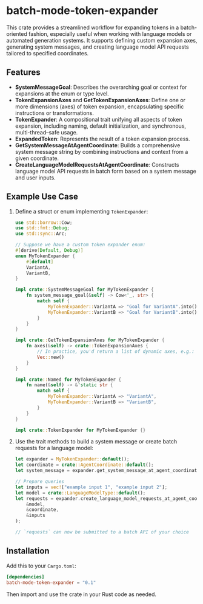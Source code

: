 # batch-mode-token-expander

This crate provides a streamlined workflow for expanding tokens in a batch-oriented fashion, especially useful when working with language models or automated generation systems. It supports defining custom expansion axes, generating system messages, and creating language model API requests tailored to specified coordinates.

## Features

- **SystemMessageGoal**: Describes the overarching goal or context for expansions at the enum or type level.
- **TokenExpansionAxes** and **GetTokenExpansionAxes**: Define one or more dimensions (axes) of token expansion, encapsulating specific instructions or transformations.
- **TokenExpander**: A compositional trait unifying all aspects of token expansion, including naming, default initialization, and synchronous, multi-thread–safe usage.
- **ExpandedToken**: Represents the result of a token expansion process.
- **GetSystemMessageAtAgentCoordinate**: Builds a comprehensive system message string by combining instructions and context from a given coordinate.
- **CreateLanguageModelRequestsAtAgentCoordinate**: Constructs language model API requests in batch form based on a system message and user inputs.

## Example Use Case

1. Define a struct or enum implementing `TokenExpander`:
   ```rust
   use std::borrow::Cow;
   use std::fmt::Debug;
   use std::sync::Arc;

   // Suppose we have a custom token expander enum:
   #[derive(Default, Debug)]
   enum MyTokenExpander {
       #[default]
       VariantA,
       VariantB,
   }

   impl crate::SystemMessageGoal for MyTokenExpander {
       fn system_message_goal(&self) -> Cow<'_, str> {
           match self {
               MyTokenExpander::VariantA => "Goal for VariantA".into(),
               MyTokenExpander::VariantB => "Goal for VariantB".into(),
           }
       }
   }

   impl crate::GetTokenExpansionAxes for MyTokenExpander {
       fn axes(&self) -> crate::TokenExpansionAxes {
           // In practice, you'd return a list of dynamic axes, e.g.:
           Vec::new()
       }
   }

   impl crate::Named for MyTokenExpander {
       fn name(&self) -> &'static str {
           match self {
               MyTokenExpander::VariantA => "VariantA",
               MyTokenExpander::VariantB => "VariantB",
           }
       }
   }

   impl crate::TokenExpander for MyTokenExpander {}
   ```

2. Use the trait methods to build a system message or create batch requests for a language model:
   ```rust
   let expander = MyTokenExpander::default();
   let coordinate = crate::AgentCoordinate::default();
   let system_message = expander.get_system_message_at_agent_coordinate(&coordinate);

   // Prepare queries
   let inputs = vec!["example input 1", "example input 2"];
   let model = crate::LanguageModelType::default(); 
   let requests = expander.create_language_model_requests_at_agent_coordinate(
       &model,
       &coordinate,
       &inputs
   );

   // `requests` can now be submitted to a batch API of your choice
   ```

## Installation

Add this to your `Cargo.toml`:
```toml
[dependencies]
batch-mode-token-expander = "0.1"
```

Then import and use the crate in your Rust code as needed.
